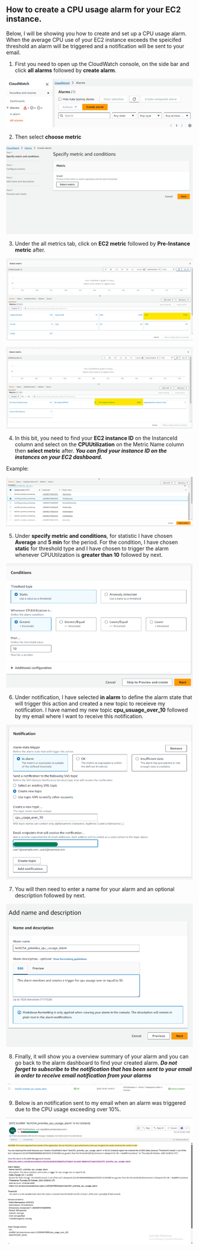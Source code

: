 
## How to create a CPU usage alarm for your EC2 instance.

Below, I will be showing you how to create and set up a CPU usage alarm. When the average CPU use of your EC2 instance exceeds the speicifed threshold an alarm will be triggered and a notification will be sent to your email.

1) First you need to open up the CloudWatch console, on the side bar and click **all alarms** followed by **create alarm**.

![Alt text](images/create_alarm.png)

2) Then select **choose metric**

![Alt text](images/select_metric.png)

3) Under the all metrics tab, click on **EC2 metric** followed by **Pre-Instance metric** after. 

![Alt text](images/ec2_metric.png)

![Alt text](images/per-instance_metrics.png)

4) In this bit, you need to find your **EC2 instance ID** on the InstanceId column and select on the **CPUUtilization** on the Metric Name column then **select metric** after.
 ***You can find your instance ID on the instances on your EC2 dashboard.*** 

Example: 

![Alt text](images/find_instance.png)

5) Under **specify metric and conditions**, for statistic I have chosen **Average** and **5 min** for the period. 
For the condition, I have chosen **static** for threshold type and I have chosen to trigger the alarm whenever CPUUtilzation is **greater than 10** followed by next. 

![Alt text](images/condition_threshold.png)

6) Under notification, I have selected **in alarm** to define the alarm state that will trigger this action and created a new topic to receieve my notification. I have named my new topic **cpu_usuage_over_10** followed by my email where I want to receive this notification. 

![Alt text](images/email_notification.png)

7) You will then need to enter a name for your alarm and an optional description followed by next. 

![Alt text](images/name_description.png)

8) Finally, it will show you a overview summary of your alarm and you can go back to the alarm dashboard to find your created alarm. 
***Do not forget to subscribe to the notification that has been sent to your email in order to receive email notification from your alarms***

![Alt text](images/summary_of_alarm.png)

9) Below is an notification sent to my email when an alarm was triggered due to the CPU usage exceeding over 10%.

![Alt text](images/alarm_email.png)


